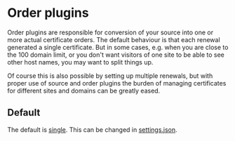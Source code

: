 ---
---
# Order plugins

Order plugins are responsible for conversion of your source into one or more actual 
certificate orders. The default behaviour is that each renewal generated a single 
certificate. But in some cases, e.g. when you are close to the 100 domain limit, or you 
don't want visitors of one site to be able to see other host names, you may want to split 
things up. 

Of course this is also possible by setting up multiple renewals, but with proper use of 
source and order plugins the burden of managing certificates for different sites and 
domains can be greatly eased. 

## Default

The default is [single](/reference/plugins/order/single). This can be changed in [settings.json](/reference/settings). 